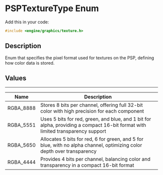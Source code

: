 # PSPTextureType Enum

Add this in your code:
```cpp
#include <engine/graphics/texture.h>
```

## Description

Enum that specifies the pixel format used for textures on the PSP, defining how color data is stored.

## Values

---
| Name | Description |
|-|-|
RGBA_8888 | Stores 8 bits per channel, offering full 32-bit color with high precision for each component
RGBA_5551 | Uses 5 bits for red, green, and blue, and 1 bit for alpha, providing a compact 16-bit format with limited transparency support
RGBA_5650 | Allocates 5 bits for red, 6 for green, and 5 for blue, with no alpha channel, optimizing color depth over transparency
RGBA_4444 | Provides 4 bits per channel, balancing color and transparency in a compact 16-bit format